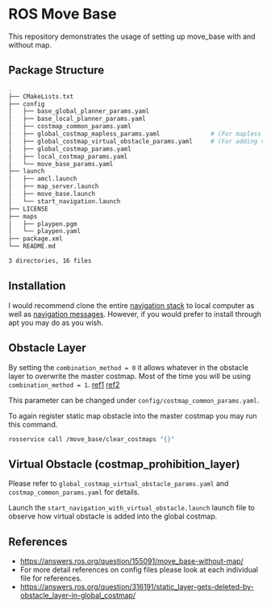 # ROS Move Base

This repository demonstrates the usage of setting up move_base with and without map.  

## Package Structure
```bash
.
├── CMakeLists.txt
├── config
│   ├── base_global_planner_params.yaml
│   ├── base_local_planner_params.yaml
│   ├── costmap_common_params.yaml
│   ├── global_costmap_mapless_params.yaml              # (For mapless navigation)
│   ├── global_costmap_virtual_obstacle_params.yaml     # (For adding virtual obstacles in costmap)
│   ├── global_costmap_params.yaml
│   ├── local_costmap_params.yaml
│   └── move_base_params.yaml
├── launch
│   ├── amcl.launch
│   ├── map_server.launch
│   ├── move_base.launch
│   └── start_navigation.launch
├── LICENSE
├── maps
│   ├── playpen.pgm
│   └── playpen.yaml
├── package.xml
└── README.md

3 directories, 16 files
```

## Installation

I would recommend clone the entire [navigation stack](https://github.com/ros-planning/navigation) to local computer as well as [navigation messages](https://github.com/ros-planning/navigation_msgs). However, if you would prefer to install through apt you may do as you wish.  

## Obstacle Layer

By setting the `combination_method = 0` it allows whatever in the obstacle layer to overwrite the master costmap. Most of the time you will be using `combination_method = 1`. [ref1](https://answers.ros.org/question/316191/static_layer-gets-deleted-by-obstacle_layer-in-global_costmap/) [ref2](http://wiki.ros.org/costmap_2d/hydro/obstacles)  

This parameter can be changed under `config/costmap_common_params.yaml`.

To again register static map obstacle into the master costmap you may run this command.  
```bash
rosservice call /move_base/clear_costmaps "{}"
```

## Virtual Obstacle (costmap_prohibition_layer)

Please refer to `global_costmap_virtual_obstacle_params.yaml` and `costmap_common_params.yaml` for details.  

Launch the `start_navigation_with_virtual_obstacle.launch` launch file to observe how virtual obstacle is added into the global costmap.  
## References  

- https://answers.ros.org/question/155091/move_base-without-map/
- For more detail references on config files please look at each individual file for references.  
- https://answers.ros.org/question/316191/static_layer-gets-deleted-by-obstacle_layer-in-global_costmap/
